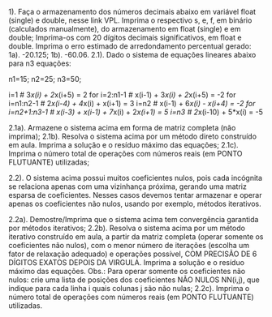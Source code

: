 1). Faça o armazenamento dos números decimais abaixo em variável float (single) e double, nesse link VPL.
Imprima o respectivo s, e, f, em binário (calculados manualmente), do armazenamento em float (single) e em double;
Imprima-os com 20 dígitos decimais significativos, em  float e double.
Imprima o erro estimado de arredondamento percentual gerado:
1a). -20.125;
1b). -60.06.
2.1). Dado o sistema de equações lineares abaixo para n3 equações:

n1=15; n2=25; n3=50;

i=1               #                                           3*x(i) +                     2*x(i+5) = 2 
for i=2:n1-1      #                                  x(i-1) + 3*x(i) +                     2*x(i+5) = -2 
for i=n1:n2-1     #              2*x(i-4) +                   4*x(i) + x(i+1)                       = 3 
i=n2              #                                  x(i-1) + 6*x(i) -            x(i+4)            = -2 
for i=n2+1:n3-1   #                         x(i-3) + x(i-1) + 7*x(i) + 2*x(i+1)                     = 5 
i=n3              # 2*x(i-10) +                               5*x(i)                                = -5 

2.1a). Armazene o sistema acima em forma de matriz completa (não imprima);
2.1b). Resolva o sistema acima por um método direto construído em aula. Imprima a solução e o resíduo máximo das equações;
2.1c). Imprima o número total de operações com números reais (em PONTO FLUTUANTE) utilizadas;


2.2). O sistema acima possui muitos coeficientes nulos, pois cada incógnita se relaciona apenas com uma vizinhança próxima, gerando uma matriz esparsa de coeficientes. Nesses casos devemos tentar armazenar e operar apenas os coeficientes não nulos, usando por exemplo, métodos iterativos.

2.2a). Demostre/Imprima que o sistema acima tem convergência garantida por métodos iterativos;
2.2b). Resolva o sistema acima por um método iterativo construído em aula, a partir da matriz completa (operar somente os coeficientes não nulos), com o menor número de iterações (escolha um fator de relaxação adequado) e operações possível, COM PRECISÃO DE 6 DÍGITOS EXATOS DEPOIS DA VIRGULA. Imprima a solução e o resíduo máximo das equações.
Obs.: Para operar somente os coeficientes não nulos: crie uma lista de posições dos coeficientes NÃO NULOS NN(i,j), que indique para cada linha i quais colunas j são não nulas;
2.2c). Imprima o número total de operações com números reais (em PONTO FLUTUANTE) utilizadas.
